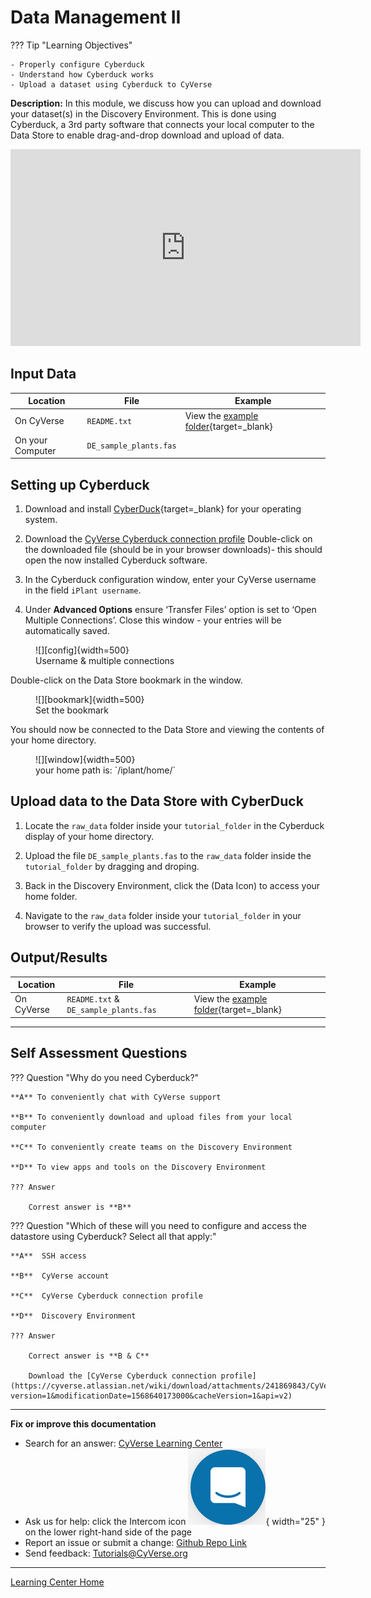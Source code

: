 # Data Management II


??? Tip "Learning Objectives"

    - Properly configure Cyberduck
    - Understand how Cyberduck works
    - Upload a dataset using Cyberduck to CyVerse

**Description:** In this module, we discuss how you can upload and download your dataset(s) in the Discovery Environment. This is done using Cyberduck, a 3rd party software that connects your local computer to the Data Store to enable drag-and-drop download and upload of data.

<div class="video-container">
<iframe width="560" height="315" src="https://www.youtube.com/embed/RjvoF3i7zNE" title="YouTube video player" frameborder="0" allow="accelerometer; autoplay; clipboard-write; encrypted-media; gyroscope; picture-in-picture" allowfullscreen></iframe>

</div>

## Input Data

| Location | File | Example |
|--------|-------------|---------|
| On CyVerse | `README.txt` | View the [example folder](https://datacommons.cyverse.org/browse/iplant/home/shared/cyverse_training/cyverse_mooc){target=_blank} |
| On your Computer | `DE_sample_plants.fas` | ||                      

## Setting up Cyberduck

[bookmark]: assets/cyberduck/cyberduck_bookmark.png
[config]: assets/cyberduck/cyberduck_config.png
[window]: assets/cyberduck/cyberduck_window.png

1.  Download and install [CyberDuck](https://cyberduck.io){target=_blank} for your operating system.

2. Download the [CyVerse Cyberduck connection profile](https://cyverse.atlassian.net/wiki/download/attachments/241869843/CyVerseDataStore.cyberduckprofile?version=1&modificationDate=1568640173000&cacheVersion=1&api=v2) Double-click on the downloaded file (should be in your browser downloads)- this should open the now installed Cyberduck software.

3. In the Cyberduck configuration window, enter your CyVerse username in the field `iPlant username`.

4. Under **Advanced Options** ensure ‘Transfer Files’ option is set to ‘Open Multiple Connections’. Close this window - your entries will be automatically saved.

<figure markdown> 
  <a>![][config]{width=500}
    <figcaption>Username & multiple connections</figcaption>
  </a>
</figure>

Double-click on the Data Store bookmark in the window.

<figure markdown> 
  <a>![][bookmark]{width=500}
    <figcaption>Set the bookmark</figcaption>
  </a>
</figure>

You should now be connected to the Data Store and viewing the contents of your home directory.

<figure markdown> 
  <a>![][window]{width=500}
    <figcaption>your home path is: `/iplant/home/<username>`</figcaption>
  </a>
</figure>

## Upload data to the Data Store with CyberDuck

1.  Locate the `raw_data` folder inside your `tutorial_folder` in the Cyberduck display of your home
    directory.

2. Upload the file `DE_sample_plants.fas` to the `raw_data` folder inside the `tutorial_folder` by dragging and droping.

3. Back in the Discovery Environment, click the (Data Icon) to access your home folder.

4. Navigate to the `raw_data` folder inside your `tutorial_folder` in your browser to verify the upload was successful.

## Output/Results


| Location | File | Example |
|--------|-------------|---------|
| On CyVerse | `README.txt` & `DE_sample_plants.fas` | View the [example folder](https://datacommons.cyverse.org/browse/iplant/home/shared/cyverse_training/cyverse_mooc){target=_blank} |


------------------------------------------------------------------------

## Self Assessment Questions

??? Question "Why do you need Cyberduck?"

    **A** To conveniently chat with CyVerse support

    **B** To conveniently download and upload files from your local computer
    
    **C** To conveniently create teams on the Discovery Environment

    **D** To view apps and tools on the Discovery Environment

    ??? Answer
        
        Correst answer is **B**


??? Question "Which of these will you need to configure and access the datastore using Cyberduck? Select all that apply:"

    **A**  SSH access

    **B**  CyVerse account

    **C**  CyVerse Cyberduck connection profile

    **D**  Discovery Environment

    ??? Answer

        Correct answer is **B & C**

        Download the [CyVerse Cyberduck connection profile](https://cyverse.atlassian.net/wiki/download/attachments/241869843/CyVerseDataStore.cyberduckprofile?version=1&modificationDate=1568640173000&cacheVersion=1&api=v2) 

-----------------------------------------------------------------------

**Fix or improve this documentation**

  - Search for an answer:
     [CyVerse Learning Center](https://learning.cyverse.org)
  - Ask us for help:
    click the Intercom icon ![Intercom](assets/intercom.png){ width="25" } on the lower right-hand side of the page
  - Report an issue or submit a change:
    [Github Repo Link](https://github.com/cyverse-learning-materials/)
  - Send feedback: <Tutorials@CyVerse.org>
  
------------------------------------------------------------------------

[Learning Center Home](http://learning.cyverse.org/)
